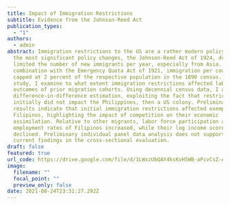 ```yaml
---
title: Impact of Immigration Restrictions
subtitle: Evidence from the Johnson-Reed Act
publication_types:
  - "1"
authors:
  - admin
abstract: Immigration restrictions to the US are a rather modern policy. One of
  the most significant policy changes, the Johnson-Reed Act of 1924, drastically
  limited the number of new immigrants per year, especially from Asia. In
  combination with the Emergency Quota Act of 1921, immigration per country was
  capped at 2 percent of the respective population in the 1890 census. In this
  study, I examine to what extent immigration restrictions affected labor market
  outcomes of prior migration cohorts. Using decennial census data, I apply a
  difference-in-difference estimation, exploiting the fact that restrictions
  initially did not impact the Philippines, then a US colony. Preliminary
  results indicate that initial immigration restrictions affected exempted
  Filipinos, highlighting the impact of competition on their economic
  assimilation. Relative to other migrants, labor force participation and
  employment rates of Filipinos increased, while their log income scores
  declined. Preliminary individual panel data analysis does not support the
  current findings in the cross-sectional evaluation.
draft: false
featured: true
url_code: https://drive.google.com/file/d/1LWxzUbQAY4ksKvH5WB-aPcvCsZ-AyE1R/view?usp=sharing
image:
  filename: ""
  focal_point: ""
  preview_only: false
date: 2021-08-24T23:31:27.292Z
---
```

